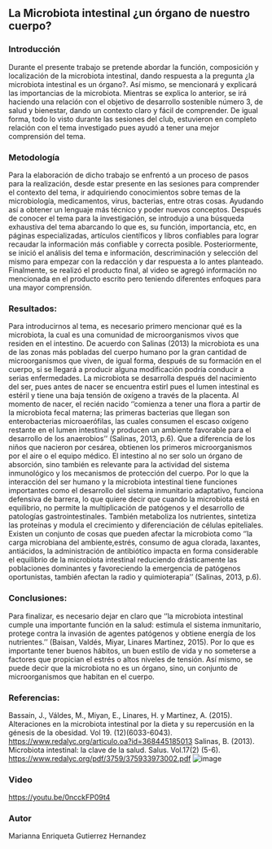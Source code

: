 ## La Microbiota intestinal ¿un órgano de nuestro cuerpo? 

### Introducción 
Durante el presente trabajo se pretende abordar la función, composición y localización de la microbiota intestinal, dando respuesta a la pregunta ¿la microbiota intestinal es un órgano?. Así mismo, se mencionará y explicará las importancias de la microbiota. Mientras se explica lo anterior, se irá haciendo una relación con el objetivo de desarrollo sostenible número 3, de salud y bienestar, dando un contexto claro y fácil de comprender. De igual forma, todo lo visto durante las sesiones del club, estuvieron en completo relación con el tema investigado pues ayudó a tener una mejor comprensión del tema. 

### Metodología
Para la elaboración de dicho trabajo se enfrentó a un proceso de pasos para la realización, desde estar presente en las sesiones para comprender el contexto del tema, ir adquiriendo conocimientos sobre temas de la microbiología, medicamentos, virus, bacterias, entre otras cosas. Ayudando así a obtener un lenguaje más técnico y poder nuevos conceptos. 
Después de conocer el tema para la investigación, se introdujo a una búsqueda exhaustiva del tema abarcando lo que es, su función, importancia, etc, en páginas especializadas, artículos científicos y libros confiables para lograr recaudar la información más confiable y correcta posible. 
	Posteriormente, se inició el análisis del tema e información, descriminación y selección del mismo para empezar con la redacción y dar respuesta a lo antes planteado. Finalmente, se realizó el producto final, al video se agregó información no mencionada en el producto escrito pero teniendo diferentes enfoques para una mayor comprensión. 

### Resultados:

Para introducirnos al tema, es necesario primero mencionar qué es la microbiota, la cual es una comunidad de microorganismos vivos que residen en el intestino. De acuerdo con Salinas (2013) la microbiota es una de las zonas más pobladas del cuerpo humano por la gran cantidad de microorganismos que viven, de igual forma, después de su formación en el cuerpo, si se llegará a producir alguna modificación podría conducir a serias enfermedades. 
	La microbiota se desarrolla después del nacimiento del ser, pues antes de nacer se encuentra estirl pues el lumen intestinal es estéril y tiene una baja tensión de oxígeno a través de la placenta. Al momento de nacer, el recién nacido ‘’comienza a tener una flora a partir de la microbiota fecal materna; las primeras bacterias que llegan son enterobacterias microaerófilas, las cuales consumen el escaso oxígeno restante en el lumen intestinal y producen un ambiente favorable para el desarrollo de los anaerobios’’ (Salinas, 2013, p.6).  Que a diferencia de los niños que nacieron por cesárea, obtienen los primeros microorganismos por el aire o el equipo médico. 
El intestino al no ser solo un órgano de absorción, sino también es relevante para la actividad del sistema inmunológico y los mecanismos de protección del cuerpo. Por lo que la interacción del ser humano y la microbiota  intestinal tiene funciones importantes como el desarrollo del sistema inmunitario adaptativo, funciona defensiva de barrera, lo que quiere decir que cuando la microbiota está en equilibrio, no permite la multiplicación de patógenos y el desarrollo de patologías gastrointestinales. También metaboliza los nutrientes, sintetiza las proteínas y modula el crecimiento y diferenciación de células epiteliales. 
Existen un conjunto de cosas que pueden afectar la microbiota como ‘’la carga microbiana del ambiente,estrés, consumo de agua clorada, laxantes, antiácidos, la administración de antibiótico impacta en forma considerable el equilibrio de la microbiota intestinal reduciendo drásticamente las poblaciones dominantes y favoreciendo la emergencia de patógenos oportunistas, también afectan la radio y quimioterapia’’ (Salinas, 2013, p.6). 

### Conclusiones: 
Para finalizar, es necesario dejar en claro que ‘’la microbiota intestinal cumple una importante función en la salud: estimula el sistema inmunitario, protege contra la invasión de agentes patógenos y obtiene energía de los nutrientes.’’ (Baisan, Valdés, Miyar, Linares Martinez, 2015). Por lo que es importante tener buenos hábitos, un buen estilo de vida y no someterse a factores que propician el estrés o altos niveles de tensión. Así mismo, se puede decir que la microbiota no es un órgano, sino, un conjunto de microorganismos que habitan en el cuerpo. 

### Referencias: 

Bassain, J., Váldes, M., Miyan, E., Linares, H. y Martinez, A. (2015). Alteraciones en la microbiota intestinal por la dieta y su repercusión en la génesis de la obesidad. Vol 19. (12)(6033-6043). https://www.redalyc.org/articulo.oa?id=368445185013 
Salinas, B. (2013). Microbiota intestinal: la clave de la salud. Salus. Vol.17(2) (5-6). https://www.redalyc.org/pdf/3759/375933973002.pdf
![image](https://user-images.githubusercontent.com/33070775/130552082-9ce6bd86-526c-4b1c-b3a4-d77e6e631303.png)

### Video

https://youtu.be/0ncckFP09t4

### Autor
Marianna Enriqueta Gutierrez Hernandez
